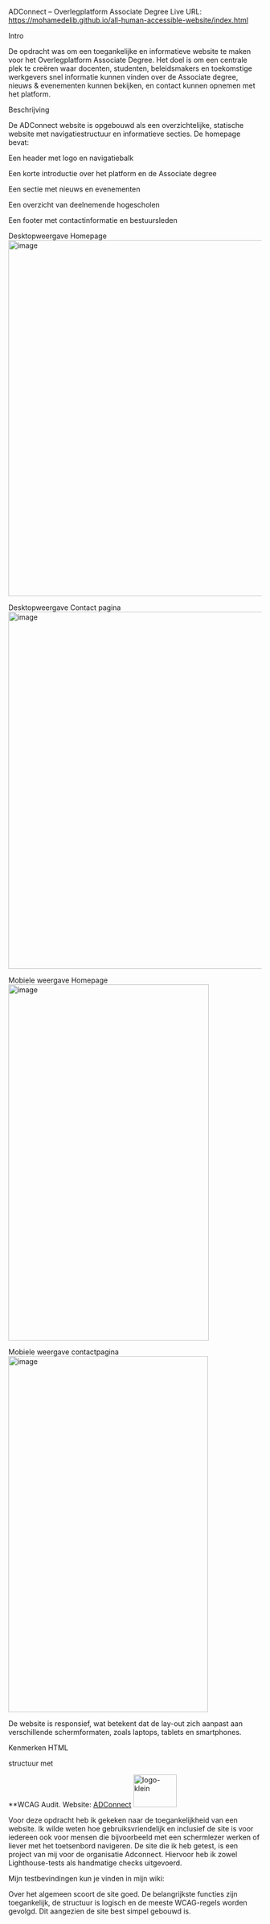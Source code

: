 ADConnect – Overlegplatform Associate Degree Live URL: https://mohamedelib.github.io/all-human-accessible-website/index.html

Intro

De opdracht was om een toegankelijke en informatieve website te maken voor het Overlegplatform Associate Degree. Het doel is om een centrale plek te creëren waar docenten, studenten, beleidsmakers en toekomstige werkgevers snel informatie kunnen vinden over de Associate degree, nieuws & evenementen kunnen bekijken, en contact kunnen opnemen met het platform.

Beschrijving

De ADConnect website is opgebouwd als een overzichtelijke, statische website met navigatiestructuur en informatieve secties. De homepage bevat:

Een header met logo en navigatiebalk

Een korte introductie over het platform en de Associate degree

Een sectie met nieuws en evenementen

Een overzicht van deelnemende hogescholen

Een footer met contactinformatie en bestuursleden

Desktopweergave Homepage
<img width="1440" height="708" alt="image" src="https://github.com/user-attachments/assets/afd508ef-1f84-460c-80b5-c44750eb649a" />

Desktopweergave Contact pagina
<img width="1440" height="710" alt="image" src="https://github.com/user-attachments/assets/635f95cf-3c3b-405c-b49b-17ba386c7918" />

Mobiele weergave Homepage
<img width="399" height="708" alt="image" src="https://github.com/user-attachments/assets/af1bb698-afba-4dff-8f68-bfd0e2a6afe2" />

Mobiele weergave contactpagina
<img width="397" height="708" alt="image" src="https://github.com/user-attachments/assets/42df9d16-b05e-4a8c-8056-62592561ed5b" />


De website is responsief, wat betekent dat de lay-out zich aanpast aan verschillende schermformaten, zoals laptops, tablets en smartphones.

Kenmerken HTML

structuur met


**WCAG Audit.
Website: [ADConnect](https://mohamedelib.github.io/all-human-accessible-website/contact.html)
<img width="86" height="65" alt="logo-klein" src="https://github.com/user-attachments/assets/7868809e-f22a-4f15-8503-409e1454aae8" />


Voor deze opdracht heb ik gekeken naar de toegankelijkheid van een website. Ik wilde weten hoe gebruiksvriendelijk en inclusief de site is voor iedereen ook voor mensen die bijvoorbeeld met een schermlezer werken of liever met het toetsenbord navigeren. De site die ik heb getest, is een project van mij voor de organisatie Adconnect. Hiervoor heb ik zowel Lighthouse-tests als handmatige checks uitgevoerd.

Mijn testbevindingen kun je vinden in mijn wiki:

Over het algemeen scoort de site goed. De belangrijkste functies zijn toegankelijk, de structuur is logisch en de meeste WCAG-regels worden gevolgd. Dit aangezien de site best simpel gebouwd is. 
